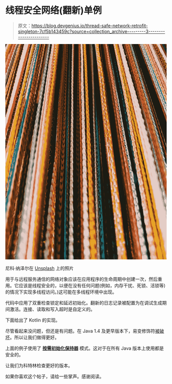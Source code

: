 # 线程安全网络(翻新)单例

> 原文：<https://blog.devgenius.io/thread-safe-network-retrofit-singleton-7cf5b143459c?source=collection_archive---------3----------------------->

![](img/b98583eb18eb224b9fb72bc551553974.png)

尼科·纳泽尔在 [Unsplash](https://unsplash.com?utm_source=medium&utm_medium=referral) 上的照片

用于与远程服务通信的网络对象应该在应用程序的生命周期中创建一次，然后重用。它应该是线程安全的，以便在没有任何问题(例如，内存干扰、死锁、活锁等)的情况下实现多线程访问。)这可能在多线程环境中出现。

代码中应用了双重检查锁定和延迟初始化。翻新的日志记录被配置为在调试生成期间激活。连接、读取和写入超时是自定义的。

下面给出了 Kotlin 的实现。

尽管看起来没问题，但还是有问题。在 Java 1.4 及更早版本下，易变修饰符[被破坏](https://en.wikipedia.org/wiki/Double-checked_locking#Usage_in_Java)。所以让我们做得更好。

上面的例子使用了 [**按需初始化保持器**](https://en.wikipedia.org/wiki/Initialization-on-demand_holder_idiom) 模式。这对于在所有 Java 版本上使用都是安全的。

让我们为科特林检查更好的版本。

如果你喜欢这个帖子，请给一些掌声。感谢阅读。